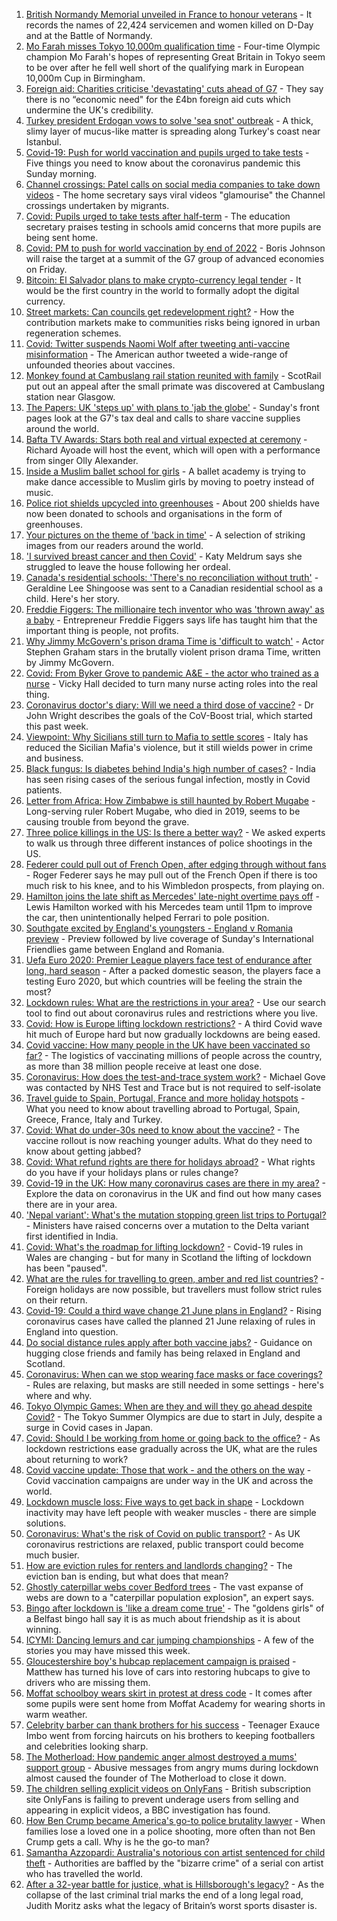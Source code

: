 1. [British Normandy Memorial unveiled in France to honour veterans](https://www.bbc.co.uk/news/uk-57373932) - It records the names of 22,424 servicemen and women killed on D-Day and at the Battle of Normandy.
2. [Mo Farah misses Tokyo 10,000m qualification time](https://www.bbc.co.uk/sport/athletics/57372151) - Four-time Olympic champion Mo Farah's hopes of representing Great Britain in Tokyo seem to be over after he fell well short of the qualifying mark in European 10,000m Cup in Birmingham.
3. [Foreign aid: Charities criticise 'devastating' cuts ahead of G7](https://www.bbc.co.uk/news/uk-politics-57359119) - They say there is no “economic need" for the £4bn foreign aid cuts which undermine the UK's credibility.
4. [Turkey president Erdogan vows to solve 'sea snot' outbreak](https://www.bbc.co.uk/news/world-europe-57372677) - A thick, slimy layer of mucus-like matter is spreading along Turkey's coast near Istanbul.
5. [Covid-19: Push for world vaccination and pupils urged to take tests](https://www.bbc.co.uk/news/uk-57373575) - Five things you need to know about the coronavirus pandemic this Sunday morning.
6. [Channel crossings: Patel calls on social media companies to take down videos](https://www.bbc.co.uk/news/uk-57373084) - The home secretary says viral videos "glamourise" the Channel crossings undertaken by migrants.
7. [Covid: Pupils urged to take tests after half-term](https://www.bbc.co.uk/news/uk-57372641) - The education secretary praises testing in schools amid concerns that more pupils are being sent home.
8. [Covid: PM to push for world vaccination by end of 2022](https://www.bbc.co.uk/news/uk-57373120) - Boris Johnson will raise the target at a summit of the G7 group of advanced economies on Friday.
9. [Bitcoin: El Salvador plans to make crypto-currency legal tender](https://www.bbc.co.uk/news/world-latin-america-57373058) - It would be the first country in the world to formally adopt the digital currency.
10. [Street markets: Can councils get redevelopment right?](https://www.bbc.co.uk/news/business-57323862) - How the contribution markets make to communities risks being ignored in urban regeneration schemes.
11. [Covid: Twitter suspends Naomi Wolf after tweeting anti-vaccine misinformation](https://www.bbc.co.uk/news/world-us-canada-57374241) - The American author tweeted a wide-range of unfounded theories about vaccines.
12. [Monkey found at Cambuslang rail station reunited with family](https://www.bbc.co.uk/news/uk-scotland-57374984) - ScotRail put out an appeal after the small primate was discovered at Cambuslang station near Glasgow.
13. [The Papers: UK 'steps up' with plans to 'jab the globe'](https://www.bbc.co.uk/news/blogs-the-papers-57372626) - Sunday's front pages look at the G7's tax deal and calls to share vaccine supplies around the world.
14. [Bafta TV Awards: Stars both real and virtual expected at ceremony](https://www.bbc.co.uk/news/entertainment-arts-57331430) - Richard Ayoade will host the event, which will open with a performance from singer Olly Alexander.
15. [Inside a Muslim ballet school for girls](https://www.bbc.co.uk/news/uk-england-london-57360361) - A ballet academy is trying to make dance accessible to Muslim girls by moving to poetry instead of music.
16. [Police riot shields upcycled into greenhouses](https://www.bbc.co.uk/news/uk-wales-57350010) - About 200 shields have now been donated to schools and organisations in the form of greenhouses.
17. [Your pictures on the theme of 'back in time'](https://www.bbc.co.uk/news/in-pictures-57356589) - A selection of striking images from our readers around the world.
18. ['I survived breast cancer and then Covid'](https://www.bbc.co.uk/news/uk-england-leicestershire-57334510) - Katy Meldrum says she struggled to leave the house following her ordeal.
19. [Canada's residential schools: 'There's no reconciliation without truth'](https://www.bbc.co.uk/news/world-us-canada-57337300) - Geraldine Lee Shingoose was sent to a Canadian residential school as a child. Here's her story.
20. [Freddie Figgers: The millionaire tech inventor who was 'thrown away' as a baby](https://www.bbc.co.uk/news/stories-57081087) - Entrepreneur Freddie Figgers says life has taught him that the important thing is people, not profits.
21. [Why Jimmy McGovern's prison drama Time is 'difficult to watch'](https://www.bbc.co.uk/news/entertainment-arts-57346626) - Actor Stephen Graham stars in the brutally violent prison drama Time, written by Jimmy McGovern.
22. [Covid: From Byker Grove to pandemic A&E - the actor who trained as a nurse](https://www.bbc.co.uk/news/uk-england-55999839) - Vicky Hall decided to turn many nurse acting roles into the real thing.
23. [Coronavirus doctor's diary: Will we need a third dose of vaccine?](https://www.bbc.co.uk/news/health-57362906) - Dr John Wright describes the goals of the CoV-Boost trial, which started this past week.
24. [Viewpoint: Why Sicilians still turn to Mafia to settle scores](https://www.bbc.co.uk/news/world-europe-57357311) - Italy has reduced the Sicilian Mafia's violence, but it still wields power in crime and business.
25. [Black fungus: Is diabetes behind India's high number of cases?](https://www.bbc.co.uk/news/world-asia-india-57252077) - India has seen rising cases of the serious fungal infection, mostly in Covid patients.
26. [Letter from Africa: How Zimbabwe is still haunted by Robert Mugabe](https://www.bbc.co.uk/news/world-africa-57305885) - Long-serving ruler Robert Mugabe, who died in 2019, seems to be causing trouble from beyond the grave.
27. [Three police killings in the US: Is there a better way?](https://www.bbc.co.uk/news/world-us-canada-57081007) - We asked experts to walk us through three different instances of police shootings in the US.
28. [Federer could pull out of French Open, after edging through without fans](https://www.bbc.co.uk/sport/tennis/57372320) - Roger Federer says he may pull out of the French Open if there is too much risk to his knee, and to his Wimbledon prospects, from playing on.
29. [Hamilton joins the late shift as Mercedes' late-night overtime pays off](https://www.bbc.co.uk/sport/formula1/57370924) - Lewis Hamilton worked with his Mercedes team until 11pm to improve the car, then unintentionally helped Ferrari to pole position.
30. [Southgate excited by England's youngsters - England v Romania preview](https://www.bbc.co.uk/sport/football/57297066) - Preview followed by live coverage of Sunday's International Friendlies game between England and Romania.
31. [Uefa Euro 2020: Premier League players face test of endurance after long, hard season](https://www.bbc.co.uk/sport/football/57282118) - After a packed domestic season, the players face a testing Euro 2020, but which countries will be feeling the strain the most?
32. [Lockdown rules: What are the restrictions in your area?](https://www.bbc.co.uk/news/uk-54373904) - Use our search tool to find out about coronavirus rules and restrictions where you live.
33. [Covid: How is Europe lifting lockdown restrictions?](https://www.bbc.co.uk/news/explainers-53640249) - A third Covid wave hit much of Europe hard but now gradually lockdowns are being eased.
34. [Covid vaccine: How many people in the UK have been vaccinated so far?](https://www.bbc.co.uk/news/health-55274833) - The logistics of vaccinating millions of people across the country, as more than 38 million people receive at least one dose.
35. [Coronavirus: How does the test-and-trace system work?](https://www.bbc.co.uk/news/explainers-52442754) - Michael Gove was contacted by NHS Test and Trace but is not required to self-isolate
36. [Travel guide to Spain, Portugal, France and more holiday hotspots](https://www.bbc.co.uk/news/explainers-56997931) - What you need to know about travelling abroad to Portugal, Spain, Greece, France, Italy and Turkey.
37. [Covid: What do under-30s need to know about the vaccine?](https://www.bbc.co.uk/news/health-57273875) - The vaccine rollout is now reaching younger adults. What do they need to know about getting jabbed?
38. [Covid: What refund rights are there for holidays abroad?](https://www.bbc.co.uk/news/business-51615412) - What rights do you have if your holidays plans or rules change?
39. [Covid-19 in the UK: How many coronavirus cases are there in my area?](https://www.bbc.co.uk/news/uk-51768274) - Explore the data on coronavirus in the UK and find out how many cases there are in your area.
40. ['Nepal variant': What's the mutation stopping green list trips to Portugal?](https://www.bbc.co.uk/news/health-57356109) - Ministers have raised concerns over a mutation to the Delta variant first identified in India.
41. [Covid: What's the roadmap for lifting lockdown?](https://www.bbc.co.uk/news/explainers-52530518) - Covid-19 rules in Wales are changing - but for many in Scotland the lifting of lockdown has been "paused".
42. [What are the rules for travelling to green, amber and red list countries?](https://www.bbc.co.uk/news/explainers-52544307) - Foreign holidays are now possible, but travellers must follow strict rules on their return.
43. [Covid-19: Could a third wave change 21 June plans in England?](https://www.bbc.co.uk/news/health-57328469) - Rising coronavirus cases have called the planned 21 June relaxing of rules in England into question.
44. [Do social distance rules apply after both vaccine jabs?](https://www.bbc.co.uk/news/uk-51506729) - Guidance on hugging close friends and family has being relaxed in England and Scotland.
45. [Coronavirus: When can we stop wearing face masks or face coverings?](https://www.bbc.co.uk/news/health-51205344) - Rules are relaxing, but masks are still needed in some settings - here's where and why.
46. [Tokyo Olympic Games: When are they and will they go ahead despite Covid?](https://www.bbc.co.uk/news/world-asia-57240044) - The Tokyo Summer Olympics are due to start in July, despite a surge in Covid cases in Japan.
47. [Covid: Should I be working from home or going back to the office?](https://www.bbc.co.uk/news/business-52567567) - As lockdown restrictions ease gradually across the UK, what are the rules about returning to work?
48. [Covid vaccine update: Those that work - and the others on the way](https://www.bbc.co.uk/news/health-51665497) - Covid vaccination campaigns are under way in the UK and across the world.
49. [Lockdown muscle loss: Five ways to get back in shape](https://www.bbc.co.uk/news/uk-56887390) - Lockdown inactivity may have left people with weaker muscles - there are simple solutions.
50. [Coronavirus: What's the risk of Covid on public transport?](https://www.bbc.co.uk/news/health-51736185) - As UK coronavirus restrictions are relaxed, public transport could become much busier.
51. [How are eviction rules for renters and landlords changing?](https://www.bbc.co.uk/news/explainers-53860154) - The eviction ban is ending, but what does that mean?
52. [Ghostly caterpillar webs cover Bedford trees](https://www.bbc.co.uk/news/uk-england-beds-bucks-herts-57356372) - The vast expanse of webs are down to a "caterpillar population explosion", an expert says.
53. [Bingo after lockdown is 'like a dream come true'](https://www.bbc.co.uk/news/uk-northern-ireland-57353067) - The "goldens girls" of a Belfast bingo hall say it is as much about friendship as it is about winning.
54. [ICYMI: Dancing lemurs and car jumping championships](https://www.bbc.co.uk/news/world-57355587) - A few of the stories you may have missed this week.
55. [Gloucestershire boy's hubcap replacement campaign is praised](https://www.bbc.co.uk/news/uk-england-bristol-57362565) - Matthew has turned his love of cars into restoring hubcaps to give to drivers who are missing them.
56. [Moffat schoolboy wears skirt in protest at dress code](https://www.bbc.co.uk/news/uk-scotland-south-scotland-57358762) - It comes after some pupils were sent home from Moffat Academy for wearing shorts in warm weather.
57. [Celebrity barber can thank brothers for his success](https://www.bbc.co.uk/news/uk-scotland-glasgow-west-57356325) - Teenager Exauce Imbo went from forcing haircuts on his brothers to keeping footballers and celebrities looking sharp.
58. [The Motherload: How pandemic anger almost destroyed a mums' support group](https://www.bbc.co.uk/news/stories-57285368) - Abusive messages from angry mums during lockdown almost caused the founder of The Motherload to close it down.
59. [The children selling explicit videos on OnlyFans](https://www.bbc.co.uk/news/uk-57255983) - British subscription site OnlyFans is failing to prevent underage users from selling and appearing in explicit videos, a BBC investigation has found.
60. [How Ben Crump became America's go-to police brutality lawyer](https://www.bbc.co.uk/news/world-us-canada-57038162) - When families lose a loved one in a police shooting, more often than not Ben Crump gets a call. Why is he the go-to man?
61. [Samantha Azzopardi: Australia's notorious con artist sentenced for child theft](https://www.bbc.co.uk/news/world-australia-57284621) - Authorities are baffled by the "bizarre crime" of a serial con artist who has travelled the world.
62. [After a 32-year battle for justice, what is Hillsborough's legacy?](https://www.bbc.co.uk/news/uk-57281398) - As the collapse of the last criminal trial marks the end of a long legal road, Judith Moritz asks what the legacy of Britain’s worst sports disaster is.
